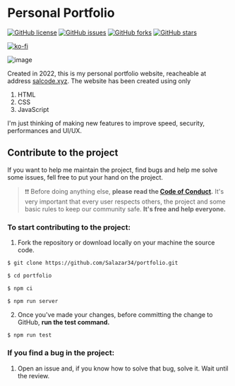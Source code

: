 # Personal Portfolio

<a href="https://github.com/Salazar34/portfolio/blob/master/LICENSE"><img alt="GitHub license" src="https://img.shields.io/github/license/Salazar34/portfolio?style=flat-square"></a>
<a href="https://github.com/Salazar34/portfolio/issues"><img alt="GitHub issues" src="https://img.shields.io/github/issues/Salazar34/portfolio?style=flat-square"></a>
<a href="https://github.com/Salazar34/portfolio/network"><img alt="GitHub forks" src="https://img.shields.io/github/forks/Salazar34/portfolio?style=flat-square"></a>
<a href="https://github.com/Salazar34/portfolio/stargazers"><img alt="GitHub stars" src="https://img.shields.io/github/stars/Salazar34/portfolio?style=flat-square"></a>

[![ko-fi](https://ko-fi.com/img/githubbutton_sm.svg)](https://ko-fi.com/Y8Y04GBML)

![image](https://user-images.githubusercontent.com/60041565/148674785-354f148b-3434-42dd-b2d8-b141598c8c1d.png)

Created in 2022, this is my personal portfolio website, reacheable at address [salcode.xyz](https://salcode.xyz).
The website has been created using only

1. HTML
1. CSS
1. JavaScript

I'm just thinking of making new features to improve speed, security, performances and UI/UX.

## Contribute to the project

If you want to help me maintain the project, find bugs and help me solve some issues, fell free to put your hand on the project.

> ❗❗ Before doing anything else, **please read the [Code of Conduct](https://github.com/Salazar34/portfolio/blob/master/CODE_OF_CONDUCT.md).** It's very important that every user respects others, the project and some basic rules to keep our community safe. **It's free and help everyone.**

### To start contributing to the project:

1. Fork the repository or download locally on your machine the source code.

```bash
$ git clone https://github.com/Salazar34/portfolio.git

$ cd portfolio

$ npm ci

$ npm run server
```

2. Once you've made your changes, before committing the change to GitHub, **run the test command.**

```bash
$ npm run test
```

### If you find a bug in the project:

1. Open an issue and, if you know how to solve that bug, solve it. Wait until the review.
